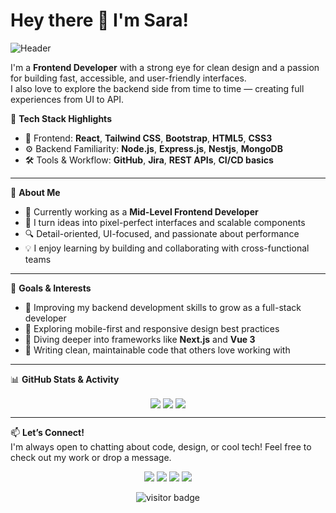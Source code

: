 # Hey there 👋 I'm Sara!

![Header](https://github.com/halfrost/halfrost/blob/master/icons/header_1.png)

I'm a **Frontend Developer** with a strong eye for clean design and a passion for building fast, accessible, and user-friendly interfaces.  
I also love to explore the backend side from time to time — creating full experiences from UI to API.

🧠 **Tech Stack Highlights**  
- 🧩 Frontend: **React**, **Tailwind CSS**, **Bootstrap**, **HTML5**, **CSS3**
- ⚙️ Backend Familiarity: **Node.js**, **Express.js**, **Nestjs**, **MongoDB**
- 🛠️ Tools & Workflow: **GitHub**, **Jira**, **REST APIs**, **CI/CD basics**

---

🌟 **About Me**
- 🚀 Currently working as a **Mid-Level Frontend Developer**
- 🔁 I turn ideas into pixel-perfect interfaces and scalable components
- 🔍 Detail-oriented, UI-focused, and passionate about performance
- 💡 I enjoy learning by building and collaborating with cross-functional teams

---

🎯 **Goals & Interests**
- 🧪 Improving my backend development skills to grow as a full-stack developer
- 📱 Exploring mobile-first and responsive design best practices
- 🧰 Diving deeper into frameworks like **Next.js** and **Vue 3**
- 📝 Writing clean, maintainable code that others love working with

---

📊 **GitHub Stats & Activity**

<p align="center">
  <img align="center" src="https://github-readme-stats.vercel.app/api/top-langs/?username=halfrost&hide_langs_below=1&theme=default&layout=compact" />
  <img align="center" src="https://github-readme-stats.vercel.app/api?username=halfrost&show_icons=true&count_private=true&include_all_commits=true" />
  <img align="center" src="https://github-profile-trophy.vercel.app/?username=halfrost&column=7" />
</p>

---

📫 **Let’s Connect!**  
I'm always open to chatting about code, design, or cool tech! Feel free to check out my work or drop a message.

<p align="center">
<a href="https://github.com/Saraa-Saam/"><img src="https://img.icons8.com/material-outlined/27/000000/ball-point-pen.png"/></a>
<a href="https://www.linkedin.com/in/halffrost/"><img src="https://img.icons8.com/material-outlined/30/000000/linkedin.png"/></a>
<a href="https://twitter.com/halffrost"><img src="https://img.icons8.com/material-outlined/30/000000/twitter.png"/></a>
<a href="https://halfrost.com"><img src="https://img.icons8.com/material-outlined/27/000000/geography.png"/></a>
</p>

<p align="center">
  <img src="https://visitor-badge.laobi.icu/badge?page_id=halfrost.halfrost" alt="visitor badge"/>
</p>
